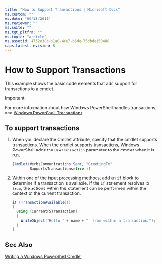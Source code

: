 ```yaml
---
title: "How to Support Transactions | Microsoft Docs"
ms.custom: ""
ms.date: "09/13/2016"
ms.reviewer: ""
ms.suite: ""
ms.tgt_pltfrm: ""
ms.topic: "article"
ms.assetid: 4732e38c-b1a0-4de7-b6de-75dbde850488
caps.latest.revision: 8
---
```

# How to Support Transactions

This example shows the basic code elements that add support for transactions to a cmdlet.

> [!IMPORTANT]
> For more information about how Windows PowerShell handles transactions, see [Windows PowerShell Transactions](http://msdn.microsoft.com/en-us/74d7bac7-bc53-49f1-a47a-272e8da84710).

## To support transactions

1. When you declare the Cmdlet attribute, specify that the cmdlet supports transactions. When the cmdlet supports transactions, Windows PowerShell adds the `UseTransaction` parameter to the cmdlet when it is run.

    ```csharp
    [Cmdlet(VerbsCommunications.Send, "GreetingTx",
            SupportsTransactions=true )]
    ```

2. Within one of the input processing methods, add an `if` block to determine if a transaction is available. If the `if` statement resolves to `true`, the actions within this statement can be performed within the context of the current transaction.

    ```csharp
    if (TransactionAvailable())
    {
      using (CurrentPSTransaction)
      {
        WriteObject("Hello " + name + "  from within a transaction.");
      }
    }
    ```

## See Also

[Writing a Windows PowerShell Cmdlet](./writing-a-windows-powershell-cmdlet.md)
